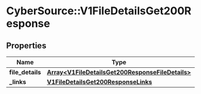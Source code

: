 # CyberSource::V1FileDetailsGet200Response

## Properties
Name | Type | Description | Notes
------------ | ------------- | ------------- | -------------
**file_details** | [**Array&lt;V1FileDetailsGet200ResponseFileDetails&gt;**](V1FileDetailsGet200ResponseFileDetails.md) |  | [optional] 
**_links** | [**V1FileDetailsGet200ResponseLinks**](V1FileDetailsGet200ResponseLinks.md) |  | [optional] 


